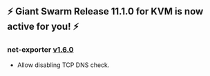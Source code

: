## :zap: Giant Swarm Release 11.1.0 for KVM is now active for you! :zap:

### net-exporter [v1.6.0](https://github.com/giantswarm/net-exporter/blob/master/CHANGELOG.md#160-2020-01-29)

- Allow disabling TCP DNS check.
